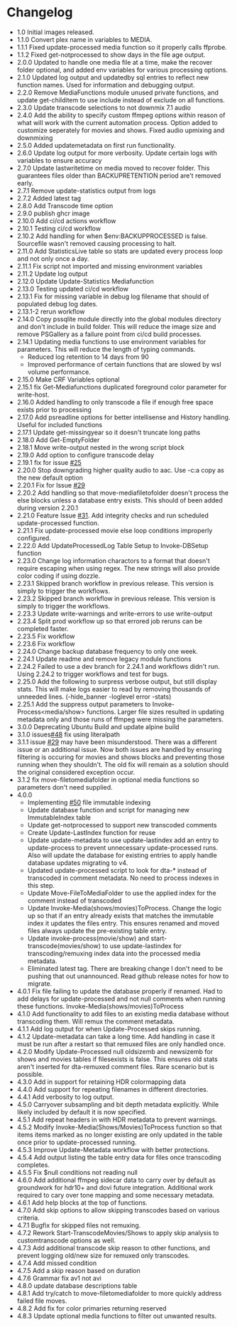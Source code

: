# Changelog
- 1.0 Initial images released.
- 1.1.0 Convert plex name in variables to MEDIA.
- 1.1.1 Fixed update-processed media function so it properly calls ffprobe.
- 1.1.2 Fixed get-notprocessed to show days in the file age output.
- 2.0.0 Updated to handle one media file at a time, make the recover folder optional, and added env variables for various processing options.
- 2.1.0 Updated log output and updatedby sql entries to reflect new function names. Used for information and debugging output.
- 2.2.0 Remove MediaFunctions module unused private functions, and update get-childitem to use include instead of exclude on all functions.
- 2.3.0 Update transcode selections to not downmix 7.1 audio
- 2.4.0 Add the ability to specify custom ffmpeg options within reason of what will work with the current automation process. Option added to customize seperately for movies and shows. Fixed audio upmixing and downmixing
- 2.5.0 Added updatemetadata on first run functionality.
- 2.6.0 Update log output for more verbosity. Update certain logs with variables to ensure accuracy
- 2.7.0 Update lastwritetime on media moved to recover folder. This guarantees files older than BACKUPRETENTION period are't removed early.
- 2.7.1 Remove update-statistics output from logs
- 2.7.2 Added latest tag
- 2.8.0 Add Transcode time option
- 2.9.0 publish ghcr image
- 2.10.0 Add ci/cd actions workflow
- 2.10.1 Testing ci/cd workflow
- 2.10.2 Add handling for when $env:BACKUPPROCESSED is false. Sourcefile wasn't removed causing processing to halt.
- 2.11.0 Add StatisticsLive table so stats are updated every process loop and not only once a day.
- 2.11.1 Fix script not imported and missing environment variables
- 2.11.2 Update log output
- 2.12.0 Update Update-Statistics Mediafunction
- 2.13.0 Testing updated ci/cd workflow
- 2.13.1 Fix for missing variable in debug log filename that should of populated debug log dates.
- 2.13.1-2 rerun workflow
- 2.14.0 Copy pssqlite module directly into the global modules directory and don't include in build folder. This will reduce the image size and remove PSGallery as a failure point from ci/cd build processes.
- 2.14.1 Updating media functions to use environment variables for parameters. This will reduce the length of typing commands.
    - Reduced log retention to 14 days from 90
    - Improved performance of certain functions that are slowed by wsl volume performance.
- 2.15.0 Make CRF Variables optional
- 2.15.1 fix Get-Mediafunctions duplicated foreground color parameter for write-host.
- 2.16.0 Added handling to only transcode a file if enough free space exists prior to processing
- 2.17.0 Add psreadline options for better intellisense and History handling. Useful for included functions
- 2.17.1 Update get-missingyear so it doesn't truncate long paths
- 2.18.0 Add Get-EmptyFolder
- 2.18.1 Move write-output nested in the wrong script block
- 2.19.0 Add option to configure transcode delay
- 2.19.1 fix for issue [#25](https://github.com/TheTaylorLee/docker-transcodeautomation/issues/25)
- 2.20.0 Stop downgrading higher quality audio to aac. Use -c:a copy as the new default option
- 2.20.1 Fix for Issue [#29](https://github.com/TheTaylorLee/docker-transcodeautomation/issues/29)
- 2.20.2 Add handling so that move-mediafiletofolder doesn't process the else blocks unless a database entry exists. This should of been added during version 2.20.1
- 2.21.0 Feature Issue [#31](https://github.com/TheTaylorLee/docker-transcodeautomation/issues/31). Add integrity checks and run scheduled update-processed function.
- 2.21.1 Fix update-processed movie else loop conditions improperly configured.
- 2.22.0 Add UpdateProcessedLog Table Setup to Invoke-DBSetup function
- 2.23.0 Change log information charactors to a format that doesn't require escaping when using regex. The new strings will also provide color coding if using dozzle.
- 2.23.1 Skipped branch workflow in previous release. This version is simply to trigger the workflows.
- 2.23.2 Skipped branch workflow in previous release. This version is simply to trigger the workflows.
- 2.23.3 Update write-warnings and write-errors to use write-output
- 2.23.4 Split prod workflow up so that errored job reruns can be completed faster.
- 2.23.5 Fix workflow
- 2.23.6 Fix workflow
- 2.24.0 Change backup database frequency to only one week.
- 2.24.1 Update readme and remove legacy module functions
- 2.24.2 Failed to use a dev branch for 2.24.1 and workflows didn't run. Using 2.24.2 to trigger workflows and test for bugs.
- 2.25.0 Add the following to surpress verbose output, but still display stats. This will make logs easier to read by removing thousands of unneeded lines. (-hide_banner -loglevel error -stats)
- 2.25.1 Add the suppress output parameters to Invoke-Process<media/show> functions. Larger file sizes resulted in updating metadata only and those runs of ffmpeg were missing the parameters.
- 3.0.0 Deprecating Ubuntu Build and update alpine build
- 3.1.0 issues[#48](https://github.com/TheTaylorLee/docker-transcodeautomation/issues/48) fix using literalpath
- 3.1.1 issue [#29](https://github.com/TheTaylorLee/docker-transcodeautomation/issues/29) may have been misunderstood. There was a different issue or an additional issue. Now both issues are handled by ensuring filtering is occuring for movies and shows blocks and preventing those running when they shouldn't. The old fix will remain as a solution should the original considered exception occur.
- 3.1.2 fix move-filetomediafolder in optional media functions so parameters don't need supplied.
- 4.0.0
    - Implementing [#50](https://github.com/TheTaylorLee/docker-transcodeautomation/issues/50) file immutable indexing
    - Update database function and script for managing new ImmutableIndex table
    - Update get-notprocessed to support new transcoded comments
    - Create Update-LastIndex function for reuse
    - Update update-metadata to use update-lastindex add an entry to update-process to prevent unnecessary update-processed runs. Also will update the database for existing entries to apply handle database updates migrating to v4.
    - Updated update-processed script to look for dta-* instead of transcoded in comment metadata. No need to process indexes in this step.
    - Update Move-FileToMediaFolder to use the applied index for the comment instead of transcoded
    - Update Invoke-Media(shows/movies)ToProcess. Change the logic up so that if an entry already exists that matches the immutable index it updates the files entry. This ensures renamed and moved files always update the pre-existing table entry.
    - Update invoke-process(movie/show) and start-transcode(movies/show) to use update-lastindex for transcoding/remuxing index data into the processed media metadata.
    - Eliminated latest tag. There are breaking change I don't need to be pushing that out unannounced. Read github release notes for how to migrate.
- 4.0.1 Fix file failing to update the database properly if renamed. Had to add delays for update-processed and not null comments when running these functions. Invoke-Media(shows/movies)ToProcess
- 4.1.0 Add functionality to add files to an existing media database without transcoding them. Will remux the comment metadata.
- 4.1.1 Add log output for when Update-Processed skips running.
- 4.1.2 Update-metadata can take a long time. Add handling in case it must be run after a restart so that remuxed files are only handled once.
- 4.2.0 Modify Update-Processed null oldsizemb and newsizemb for shows and movies tables if filesexists is false. This ensures old stats aren't inserted for dta-remuxed comment files. Rare scenario but is possible.
- 4.3.0 Add in support for retaining HDR colormapping data
- 4.4.0 Add support for repeating filenames in different directories.
- 4.4.1 Add verbosity to log output.
- 4.5.0 Carryover subsampling and bit depth metadata explicitly. While likely included by default it is now specified.
- 4.5.1 Add repeat headers in with HDR metadata to prevent warnings.
- 4.5.2 Modify Invoke-Media(Shows/Movies)ToProcess function so that items items marked as no longer existing are only updated in the table once prior to update-processed running.
- 4.5.3 Improve Update-Metadata workflow with better protections.
- 4.5.4 Add output listing the table entry data for files once transcoding completes.
- 4.5.5 Fix $null conditions not reading null
- 4.6.0 Add additional ffmpeg sidecar data to carry over by default as groundwork for hdr10+ and dovi future integration. Additional work required to cary over tone mapping and some necessary metadata.
- 4.6.1 Add help blocks at the top of functions.
- 4.7.0 Add skip options to allow skipping transcodes based on various criteria.
- 4.7.1 Bugfix for skipped files not remuxing.
- 4.7.2 Rework Start-TranscodeMovies/Shows to apply skip analysis to customtranscode options as well.
- 4.7.3 Add additional transcode skip reason to other functions, and prevent logging old/new size for remuxed only transcodes.
- 4.7.4 Add missed condition
- 4.7.5 Add a skip reason based on duration
- 4.7.6 Grammar fix av1 not avi
- 4.8.0 update database descriptions table
- 4.8.1 Add try/catch to move-filetomediafolder to more quickly address failed file moves.
- 4.8.2 Add fix for color primaries returning reserved
- 4.8.3 Update optional media functions to filter out unwanted results.